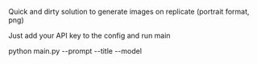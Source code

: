 Quick and dirty solution to generate images on replicate (portrait format, png)

Just add your API key to the config and run main

python main.py --prompt <your prompt> --title <file name> --model <model name>
